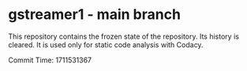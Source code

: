 # gstreamer1 - main branch

This repository contains the frozen state of the repository.
Its history is cleared. It is used only for static code
analysis with Codacy.

Commit Time: 1711531367